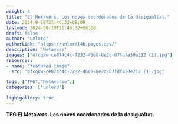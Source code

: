 ```yaml
---
weight: 4
title: "El Metavers. Les noves coordenades de la desigualtat."
date: 2024-8-19T21:40:32+08:00
lastmod: 2024-08-19T21:40:32+08:00
draft: false
author: "unlord"
authorLink: "https://unlordl4b.pages.dev/"
description: "Metavers"
images: ["dfcqkw-ce874c4c-7232-46e9-8e2c-07fdfa30e212 (1).jpg"]
resources:
- name: "featured-image"
  src: "dfcqkw-ce874c4c-7232-46e9-8e2c-07fdfa30e212 (1).jpg"

tags: ["TFG","Metaverse",]
categories: ["unlord"]

lightgallery: true
---
```


<b>TFG El Metavers. Les noves coordenades de la desigualtat. </b>

<!--more-->
